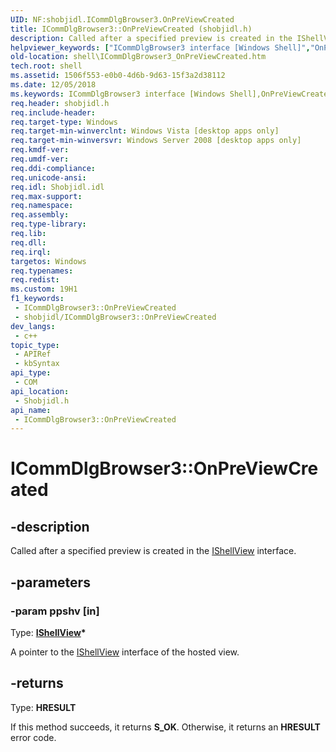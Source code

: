 ```yaml
---
UID: NF:shobjidl.ICommDlgBrowser3.OnPreViewCreated
title: ICommDlgBrowser3::OnPreViewCreated (shobjidl.h)
description: Called after a specified preview is created in the IShellView interface.
helpviewer_keywords: ["ICommDlgBrowser3 interface [Windows Shell]","OnPreViewCreated method","ICommDlgBrowser3.OnPreViewCreated","ICommDlgBrowser3::OnPreViewCreated","OnPreViewCreated","OnPreViewCreated method [Windows Shell]","OnPreViewCreated method [Windows Shell]","ICommDlgBrowser3 interface","_shell_ICommDlgBrowser3_OnPreViewCreated","shell.ICommDlgBrowser3_OnPreViewCreated","shobjidl/ICommDlgBrowser3::OnPreViewCreated"]
old-location: shell\ICommDlgBrowser3_OnPreViewCreated.htm
tech.root: shell
ms.assetid: 1506f553-e0b0-4d6b-9d63-15f3a2d38112
ms.date: 12/05/2018
ms.keywords: ICommDlgBrowser3 interface [Windows Shell],OnPreViewCreated method, ICommDlgBrowser3.OnPreViewCreated, ICommDlgBrowser3::OnPreViewCreated, OnPreViewCreated, OnPreViewCreated method [Windows Shell], OnPreViewCreated method [Windows Shell],ICommDlgBrowser3 interface, _shell_ICommDlgBrowser3_OnPreViewCreated, shell.ICommDlgBrowser3_OnPreViewCreated, shobjidl/ICommDlgBrowser3::OnPreViewCreated
req.header: shobjidl.h
req.include-header: 
req.target-type: Windows
req.target-min-winverclnt: Windows Vista [desktop apps only]
req.target-min-winversvr: Windows Server 2008 [desktop apps only]
req.kmdf-ver: 
req.umdf-ver: 
req.ddi-compliance: 
req.unicode-ansi: 
req.idl: Shobjidl.idl
req.max-support: 
req.namespace: 
req.assembly: 
req.type-library: 
req.lib: 
req.dll: 
req.irql: 
targetos: Windows
req.typenames: 
req.redist: 
ms.custom: 19H1
f1_keywords:
 - ICommDlgBrowser3::OnPreViewCreated
 - shobjidl/ICommDlgBrowser3::OnPreViewCreated
dev_langs:
 - c++
topic_type:
 - APIRef
 - kbSyntax
api_type:
 - COM
api_location:
 - Shobjidl.h
api_name:
 - ICommDlgBrowser3::OnPreViewCreated
---
```


# ICommDlgBrowser3::OnPreViewCreated


## -description

Called after a specified preview is created in the <a href="/windows/desktop/api/shobjidl_core/nn-shobjidl_core-ishellview">IShellView</a> interface.

## -parameters

### -param ppshv [in]

Type: <b><a href="/windows/desktop/api/shobjidl_core/nn-shobjidl_core-ishellview">IShellView</a>*</b>

A pointer to the <a href="/windows/desktop/api/shobjidl_core/nn-shobjidl_core-ishellview">IShellView</a> interface of the hosted view.

## -returns

Type: <b>HRESULT</b>

If this method succeeds, it returns <b xmlns:loc="http://microsoft.com/wdcml/l10n">S_OK</b>. Otherwise, it returns an <b xmlns:loc="http://microsoft.com/wdcml/l10n">HRESULT</b> error code.

